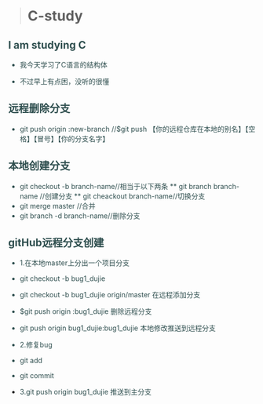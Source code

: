 ﻿> # C-study
## <font fact = "幼圆" color = "2F4F4F" >I am studying C
* 我今天学习了C语言的结构体

* 不过早上有点困，没听的很懂
## 远程删除分支
* git push origin :new-branch //$git push 【你的远程仓库在本地的别名】【空格】【冒号】【你的分支名字】
## 本地创建分支
* git checkout -b branch-name//相当于以下两条
	** git branch branch-name //创建分支
	** git cheackout branch-name//切换分支
* git merge master //合并
* git branch -d branch-name//删除分支 

## gitHub远程分支创建
* 1.在本地master上分出一个项目分支
* git checkout -b bug1_dujie


* git checkout -b bug1_dujie origin/master 在远程添加分支 
* $git push origin :bug1_dujie	删除远程分支
* git push origin bug1_dujie:bug1_dujie	本地修改推送到远程分支
* 2.修复bug
* git add 
* git commit


* 3.git push origin bug1_dujie 推送到主分支</font>

